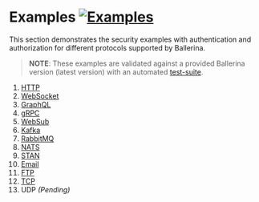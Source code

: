 # Examples [![Examples](https://img.shields.io/github/workflow/status/ldclakmal/ballerina-security/Examples?logo=github&label=Status)](https://github.com/ldclakmal/ballerina-security/actions/workflows/examples.yml)

This section demonstrates the security examples with authentication and authorization for different protocols supported by Ballerina.

> **NOTE**: These examples are validated against a provided Ballerina version (latest version) with an automated [test-suite](https://github.com/ldclakmal/ballerina-security/actions/workflows/examples.yml).

1. [HTTP](./examples/http.md)
2. [WebSocket](./examples/websocket.md)
3. [GraphQL](./examples/graphql.md)
4. [gRPC](./examples/grpc.md)
5. [WebSub](./examples/websub.md)
6. [Kafka](./examples/kafka.md)
7. [RabbitMQ](./examples/rabbitmq.md)
8. [NATS](./examples/nats.md)
9. [STAN](./examples/stan.md)
10. [Email](./examples/email.md)
11. [FTP](./examples/ftp.md)
12. [TCP](./examples/tcp.md)
13. UDP _(Pending)_
